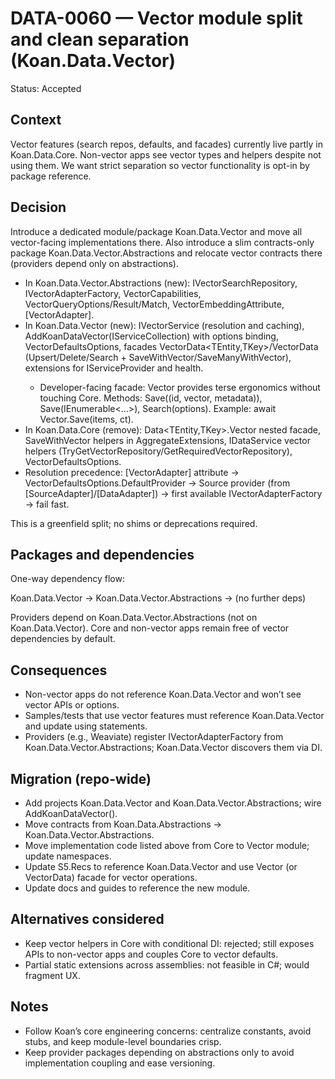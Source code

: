 # DATA-0060 — Vector module split and clean separation (Koan.Data.Vector)

Status: Accepted

## Context

Vector features (search repos, defaults, and facades) currently live partly in Koan.Data.Core. Non-vector apps see vector types and helpers despite not using them. We want strict separation so vector functionality is opt-in by package reference.

## Decision

Introduce a dedicated module/package Koan.Data.Vector and move all vector-facing implementations there. Also introduce a slim contracts-only package Koan.Data.Vector.Abstractions and relocate vector contracts there (providers depend only on abstractions).

- In Koan.Data.Vector.Abstractions (new): IVectorSearchRepository, IVectorAdapterFactory, VectorCapabilities, VectorQueryOptions/Result/Match, VectorEmbeddingAttribute, [VectorAdapter].
- In Koan.Data.Vector (new): IVectorService (resolution and caching), AddKoanDataVector(IServiceCollection) with options binding, VectorDefaultsOptions, facades VectorData<TEntity,TKey>/VectorData<TEntity> (Upsert/Delete/Search + SaveWithVector/SaveManyWithVector), extensions for IServiceProvider and health.
	- Developer-facing facade: Vector<TEntity> provides terse ergonomics without touching Core. Methods: Save((id, vector, metadata)), Save(IEnumerable<...>), Search(options). Example: await Vector<MyDoc>.Save(items, ct).
- In Koan.Data.Core (remove): Data<TEntity,TKey>.Vector nested facade, SaveWithVector helpers in AggregateExtensions, IDataService vector helpers (TryGetVectorRepository/GetRequiredVectorRepository), VectorDefaultsOptions.
- Resolution precedence: [VectorAdapter] attribute → VectorDefaultsOptions.DefaultProvider → Source provider (from [SourceAdapter]/[DataAdapter]) → first available IVectorAdapterFactory → fail fast.

This is a greenfield split; no shims or deprecations required.

## Packages and dependencies

One-way dependency flow:

Koan.Data.Vector → Koan.Data.Vector.Abstractions → (no further deps)

Providers depend on Koan.Data.Vector.Abstractions (not on Koan.Data.Vector). Core and non-vector apps remain free of vector dependencies by default.

## Consequences

- Non-vector apps do not reference Koan.Data.Vector and won’t see vector APIs or options.
- Samples/tests that use vector features must reference Koan.Data.Vector and update using statements.
- Providers (e.g., Weaviate) register IVectorAdapterFactory from Koan.Data.Vector.Abstractions; Koan.Data.Vector discovers them via DI.

## Migration (repo-wide)

- Add projects Koan.Data.Vector and Koan.Data.Vector.Abstractions; wire AddKoanDataVector().
- Move contracts from Koan.Data.Abstractions → Koan.Data.Vector.Abstractions.
- Move implementation code listed above from Core to Vector module; update namespaces.
- Update S5.Recs to reference Koan.Data.Vector and use Vector<TEntity> (or VectorData<TEntity>) facade for vector operations.
- Update docs and guides to reference the new module.

## Alternatives considered

- Keep vector helpers in Core with conditional DI: rejected; still exposes APIs to non-vector apps and couples Core to vector defaults.
- Partial static extensions across assemblies: not feasible in C#; would fragment UX.

## Notes

- Follow Koan’s core engineering concerns: centralize constants, avoid stubs, and keep module-level boundaries crisp.
- Keep provider packages depending on abstractions only to avoid implementation coupling and ease versioning.
